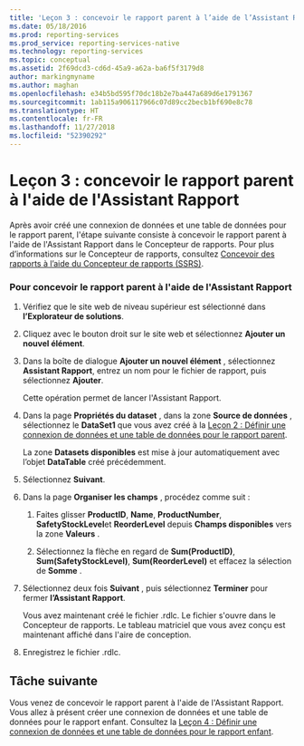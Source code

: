 ```yaml
---
title: 'Leçon 3 : concevoir le rapport parent à l’aide de l’Assistant Rapport | Microsoft Docs'
ms.date: 05/18/2016
ms.prod: reporting-services
ms.prod_service: reporting-services-native
ms.technology: reporting-services
ms.topic: conceptual
ms.assetid: 2f69dcd3-cd6d-45a9-a62a-ba6f5f3179d8
author: markingmyname
ms.author: maghan
ms.openlocfilehash: e34b5bd595f70dc18b2e7ba447a689d6e1791367
ms.sourcegitcommit: 1ab115a906117966c07d89cc2becb1bf690e8c78
ms.translationtype: HT
ms.contentlocale: fr-FR
ms.lasthandoff: 11/27/2018
ms.locfileid: "52390292"
---
```

# <a name="lesson-3-design-the-parent-report-using-the-report-wizard"></a>Leçon 3 : concevoir le rapport parent à l'aide de l'Assistant Rapport
Après avoir créé une connexion de données et une table de données pour le rapport parent, l'étape suivante consiste à concevoir le rapport parent à l'aide de l'Assistant Rapport dans le Concepteur de rapports. Pour plus d’informations sur le Concepteur de rapports, consultez [Concevoir des rapports à l’aide du Concepteur de rapports &#40;SSRS&#41;](../reporting-services/tools/design-reporting-services-paginated-reports-with-report-designer-ssrs.md).  
  
### <a name="to-design-the-parent-report-using-the-report-wizard"></a>Pour concevoir le rapport parent à l'aide de l'Assistant Rapport  
  
1.  Vérifiez que le site web de niveau supérieur est sélectionné dans **l’Explorateur de solutions**.  
  
2.  Cliquez avec le bouton droit sur le site web et sélectionnez **Ajouter un nouvel élément**.  
  
3.  Dans la boîte de dialogue **Ajouter un nouvel élément** , sélectionnez **Assistant Rapport**, entrez un nom pour le fichier de rapport, puis sélectionnez **Ajouter**.  
  
    Cette opération permet de lancer l'Assistant Rapport.  
  
4.  Dans la page **Propriétés du dataset** , dans la zone **Source de données** , sélectionnez le **DataSet1** que vous avez créé à la [Leçon 2 : Définir une connexion de données et une table de données pour le rapport parent](../reporting-services/lesson-2-define-a-data-connection-and-data-table-for-parent-report.md).  
  
    La zone **Datasets disponibles** est mise à jour automatiquement avec l’objet **DataTable** créé précédemment.  
  
5.  Sélectionnez **Suivant**.  
  
6.  Dans la page **Organiser les champs** , procédez comme suit :  
  
    1.  Faites glisser **ProductID**, **Name**, **ProductNumber**, **SafetyStockLevel**et **ReorderLevel** depuis **Champs disponibles** vers la zone **Valeurs** .  
  
    2.  Sélectionnez la flèche en regard de **Sum(ProductID)**, **Sum(SafetyStockLevel)**, **Sum(ReorderLevel)** et effacez la sélection de **Somme** .  
  
7.  Sélectionnez deux fois **Suivant** , puis sélectionnez **Terminer** pour fermer **l’Assistant Rapport**.  
  
    Vous avez maintenant créé le fichier .rdlc. Le fichier s'ouvre dans le Concepteur de rapports. Le tableau matriciel que vous avez conçu est maintenant affiché dans l'aire de conception.  
  
8.  Enregistrez le fichier .rdlc.  
  
## <a name="next-task"></a>Tâche suivante  
Vous venez de concevoir le rapport parent à l'aide de l'Assistant Rapport. Vous allez à présent créer une connexion de données et une table de données pour le rapport enfant. Consultez la [Leçon 4 : Définir une connexion de données et une table de données pour le rapport enfant](../reporting-services/lesson-4-define-a-data-connection-and-data-table-for-child-report.md).  
  
  
  


